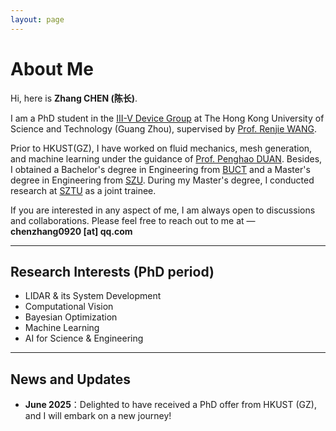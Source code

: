 ```yaml
---
layout: page
---
```


# About Me

<!--
<img src="./images/1_personal profile picture.jpg" class="floatpic">
-->

Hi, here is **Zhang CHEN (陈长)**.<br>

I am a PhD student in the [III-V Device Group](https://personal.hkust-gz.edu.cn/renjiewang/#/offline/rlKIqrQFaY3?cps=hide&rps=hide&nav=0&ha=0&la=0&fc=0&out=0&rt=0) at The Hong Kong University of Science and Technology (Guang Zhou), supervised by [Prof. Renjie WANG](https://facultyprofiles.hkust-gz.edu.cn/faculty-personal-page?id=256).

Prior to HKUST(GZ), I have worked on fluid mechanics, mesh generation, and machine learning under the guidance of [Prof. Penghao DUAN](https://scholars.cityu.edu.hk/en/persons/pengduan). Besides, I obtained a Bachelor's degree in Engineering from [BUCT](https://www.buct.edu.cn/main.htm) and a Master's degree in Engineering from [SZU](https://www.szu.edu.cn/). During my Master's degree, I conducted research at [SZTU](https://www.sztu.edu.cn/) as a joint trainee.

If you are interested in any aspect of me, I am always open to discussions and collaborations. Please feel free to reach out to me at — **chenzhang0920 [at] qq.com**

---

## Research Interests (PhD period)

- LIDAR & its System Development
- Computational Vision
- Bayesian Optimization
- Machine Learning
- AI for Science & Engineering

---

## News and Updates

- **June 2025**：Delighted to have received a PhD offer from HKUST (GZ), and I will embark on a new journey!


<br>

